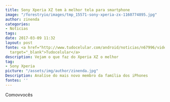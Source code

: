 ```yaml
---
title: Sony Xperia XZ tem à melhor tela para smartphone
image: "/forestryio/images/tmp_15571-sony-xperia-zx-1160774895.jpg"
author: zinenda
categories:
- Noticias
tags: 
date: 2017-03-09 11:32
layout: post
fonte: <a href="http://www.tudocelular.com/android/noticias/n67996/videochamadas-no-android-via-booyah-app.html"
  target="_blank">Tudocelular</a>
description: Vejam o que faz do Xperia XZ o melhor
tag:
- Sony Xperia
picture: "/assets/img/author/zinenda.jpg"
Description: Analíse do mais novo membro da família dos iPhones
fontes: ''
---
```

Comovvocês